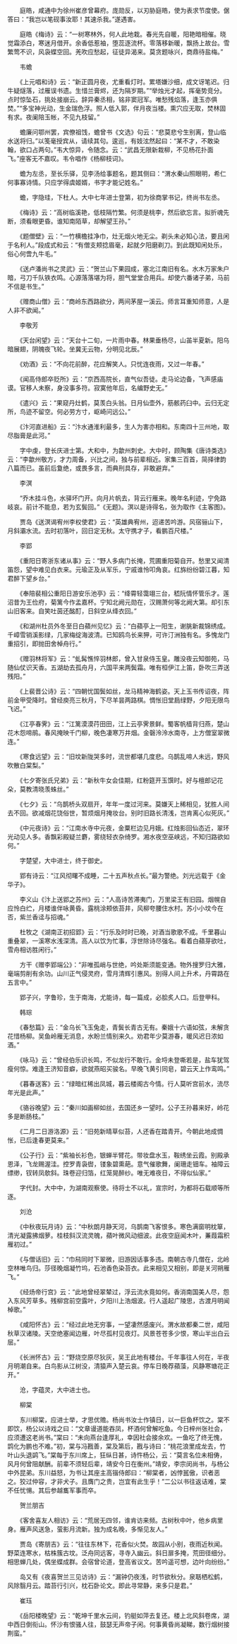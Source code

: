 <!-- { "loadSidebar": true } -->
　　庭皓，咸通中为徐州崔彦曾幕府。庞勋反，以刃胁庭皓，使为表求节度使。倨答曰：“我岂以笔砚事汝耶！其速杀我。”遂遇害。

　　庭皓《梅诗》云：“一树寒林外，何人此地栽。春光先自暖，阳艳暗相催。晓觉霜添白，寒迷月借开。余香低惹袖，堕蕊逐流杯。零落移新暖，飘扬上故台。雪繁莺不识，风袅蝶空回。羌吹应愁起，征徒异渴来。莫贪题咏兴，商鼎待盐梅。”

　　韦蟾

　　《上元唱和诗》云：“新正圆月夜，尤重看灯时。累塔嫌沙细，成文讶笔迟。归牛疑燧落，过雁误书遗。生惜兰膏烬，还为隔岁期。”“举烛光才起，挥毫势竞分。点时惊坠石，挑处接崩云。辞异秦丞相，铭非窦冠军。唯愁残焰落，逢玉亦俱焚。”“多宝神光动，生金瑞色浮。照人低入郭，伴月夜当楼。熏穴应无取，焚林固有求。夜阑陪玉帐，不见九枝留。”

　　蟾廉问鄂州罢，宾僚祖饯，蟾曾书《文选》句云：“悲莫悲兮生别离，登山临水送将归。”以笺毫授宾从，请续其句。逡巡，有妓泫然起曰：“某不才，不敢染翰，欲口占两句。”韦大惊异，令随念。云：“武昌无限新栽柳，不见杨花扑面飞。”座客无不嘉叹。韦令唱作《杨柳枝词》。

　　蟾为左丞，至长乐驿，见李汤给事题名，题其侧曰：“渭水秦山照眼明，希仁何事寡诗情。只应学得虞姬婿，书字才能记姓名。”

　　蟾，字隐珪，下杜人。大中七年进士登第，初为徐商掌书记，终尚书左丞。

　　《梅诗》云：“高树临溪艳，低枝隔竹繁。何须是桃李，然后欲忘言。拟折魂先断，须看眼更昏。谁知南陌草，却解望王孙。”

　　《题僧壁》云：“一竹横檐挂净巾，灶无烟火地无尘。剃头未必知心法，要且闲于名利人。”段成式和云：“有僧支颊捻眉毫，起就夕阳磨剃刀。到此既知闲处乐，俗心何啻九牛毛。”

　　《送卢潘尚书之灵武》云：“贺兰山下果园成，塞北江南旧有名。水木万家朱户暗，弓刀千队铁衣鸣。心源落落堪为将，胆气堂堂合用兵。却使六番诸子弟，马前不信是书生。”

　　《赠商山僧》云：“商岭东西路欲分，两间茅屋一溪云。师言耳重知师意，人是人非不欲闻。”

　　李敬芳

　　《天台闲望》云：“天台十二旬，一片雨中春。林果垂杨尽，山苖半夏新。阳乌暗展翅，阴魄夜飞轮。坐冀无云物，分明见北辰。”

　　《劝酒》云：“不向花前醉，花应解笑人。只忧连夜雨，又过一年春。”

　　《闻高侍郎卒贬所》云：“京西高院长，直气似吾徒。走马论边备，飞声感庙谟。官移人未察，身没事多符。寂寞他年后，名编野史无。”

　　《遣兴》云：“果窥丹灶鹤，莫羡白头翁。日月仙壶外，筋骸药臼中。云归无定所，鸟迹不留空。何必劳方寸，岖崎问远公。”

　　《汴河直进船》云：“汴水通淮利最多，生人为害亦相和。东南四十三州地，取尽脂膏是此河。”

　　字中虔，登长庆进士第。大和中，为歙州刺史。大中时，顾陶集《唐诗类选》云：“李歙州敬方，才力周备，兴比之间，独与前辈相近。家集三百首，简择律韵八篇而已。虽前后敻绝，或畏多言，而典刑具存，非敢避弃。”

　　李溟

　　“乔木挂斗色，水驿坏门开。向月片帆去，背云行雁来。晚年名利迹，宁免路岐哀。前计不能息，若为玄鬓回。”《无题》。溟以是诗得名，张为取作《主客图》。

　　贾岛《送溟谒宥州李权使君》云：“英雄典宥州，迢递苦吟游。风宿骊山下，月斜灞水流。去时初落叶，回日定无秋。太守携才子，看鹏百尺楼。”

　　李郢

　　《重阳日寄浙东诸从事》云：“野人多病门长掩，荒圃重阳菊自开。愁里又闻清笛怨，望中难见白衣来。元瑜正及从军乐，宁戚谁怜叩角哀。红旆纷纷碧江暮，知君醉下望乡台。”

　　《奉陪裴相公重阳日游安乐池亭》云：“绛霄轻霭翊三台，嵇阮情怀管乐才。莲沼昔为王俭府，菊篱今作孟嘉杯。宁知北阙元勋在，汉赐萧何等北阙大第。却引东山旧客来。自笑吐茵还酩酊，日斜空从绛衣回。”

　　《和湖州杜员外冬至日白蘋州见忆》云：“白蘋亭上一阳生，谢脁新裁锦绣成。千嶂雪销溪影绿，几家梅绽海波清。已知鸥鸟长来狎，可许汀洲独有名。多愧龙门重招引，即抛田舍棹舟行。”

　　《赠羽林将军》云：“虬髯憔悴羽林郎，曾入甘泉侍玉皇。雕没夜云知御苑，马随仙仗识天香。五湖劫去孤舟月，六国平来两鬓霜。唯有桓伊江上笛，卧吹三弄送残阳。”

　　《上裴晋公诗》云：“四朝忧国鬓如丝，龙马精神海鹤姿。天上玉书传诏夜，阵前金甲受降时。曾经庾亮三秋月，下尽羊昙两路棋。惆怅旧堂扃绿野，夕阳无限鸟飞迟。”

　　《江亭春霁》云：“江篱漠漠荇田田，江上云亭霁景鲜。蜀客帆樯背归燕，楚山花木怨啼鹃。春风掩映千门柳，晚色凄寒万井烟。金磬泠泠水南寺，上方僧室翠微连。”

　　《寒食远望》云：“旧坟新陇哭多时，流世都堪几度悲。乌鹊乱啼人未远，野风吹散白棠梨。”

　　《七夕寄张氏兄弟》云：“新秋牛女会佳期，红粉筵开玉馔时。好与檀郎记花朵，莫教清晓羡蛛丝。”

　　《七夕》云：“乌鹊桥头双扇开，年年一度过河来。莫嫌天上稀相见，犹胜人间去不回。欲减烟花饶俗世，暂烦烟月掩妆台。别时旧路长清浅，岂肯离心似死灰。”

　　《中元夜诗》云：“江南水寺中元夜，金粟栏边见月娥。红烛影回仙态近，翠环光动见人多。香飘彩殿疑兰麝，雾绕轻衣杂绮罗。湘水夜空巫峡远，不知归路欲如何。”

　　字楚望，大中进士，终于御史。

　　郢有诗云：“江风彻曙不成睡，二十五声秋点长。”最为警绝。刘光远载于《金华子》。

　　李义山《汴上送郢之苏州》云：“人高诗苦滞夷门，万里梁王有旧园。烟幌自应怜白纻，月楼谁伴咏黄昏。露桃涂颊依苔井，风柳夸腰住水村。苏小小坟今在否，紫兰香迳与招魂。”

　　杜牧之《湖南正初招郢》云：“行乐及时时已晚，对酒当歌歌不成。千里暮山重叠翠，一溪寒水浅深清。高人以饮为忙事，浮世除诗尽强名。看着白蘋芽欲吐，雪舟相访胜闲行。”

　　方干《赠李郢端公》：“非唯孤峭与世绝，吟处斯须能变通。物外搜罗归大雅，毫端剪削有余功。山川正气侵灵府，雪月清辉引惠风。别得人间上升术，丹霄路在五言中。”

　　郢子兴，字鲁珍，生于南海，尤能诗，每一篇成，必脍炙人口。后登甲科。

　　韩琮

　　《春愁篇》云：“金乌长飞玉兔走，青鬓长青古无有。秦娥十六语如弦，未解贪花惜杨柳。吴鱼岭雁无消息，水盼兰情别来久。劝君年少莫游春，暖风迟日浓如酒。”

　　《咏马》云：“曾经伯乐识长鸣，不似龙行不敢行。金埒未登嘶若是，盐车犹驾瘦何惊。难逢王济知音癖，欲就燕昭买骏名。早晚飞黄引同皂，碧云天上作鸾鸣。”

　　《暮春送客》云：“绿暗红稀出凤城，暮云楼阁古今情。行人莫听宫前水，流尽年光是此声。”

　　《骆谷晚望》云：“秦川如画柳如丝，去国还乡一望时。公子王孙暮来好，岭花多是断肠枝。”

　　《二月二日游洛源》云：“旧苑新晴草似苔，人还香在踏青开。今朝此地成惆怅，已后逢春更莫来。”

　　《公子行》云：“紫袖长衫色，银蝉半臂花。带妆盘水玉，鞍绣坐云霞。别殿承恩泽，飞龙赐渥洼。控罗青袅辔，镂象碧熏葩。意气催歌舞，阑珊走钿车。袖障云缥缈，钗转凤欹斜。珠卷迎归箔，红笼晃醉纱。唯无难夜日，不得似仙家。”

　　字代封。大中中，为湖南观察使。待将士不以礼，宣宗时，为都将石载顺等所逐。

　　刘沧

　　《中秋夜玩月诗》云：“中秋朗月静天河，乌鹊南飞客恨多。寒色满窗明枕箪，清光凝露拂烟萝。桂枝斜汉流灵魄，蘋叶微风动细波。此夜空庭闻木叶，蒹葭霜积雁初过。”

　　《与僧话旧》云：“巾舄同时下翠微，旧游因话事多违。南朝古寺几僧在，北岭空林唯鸟归。莎径晚烟凝竹坞，石池香色染苔衣。此来相见又相别，即是关河朔雁飞。”

　　《经炀帝行宫》云：“此地曾经翠辇过，浮云流水竟如何。香消南国美人尽，怨入东风芳草多。残柳宫前空露叶，夕阳川上浩烟波。行人遥起广陵思，古渡月明闻棹歌。”

　　《咸阳怀古》云：“经过此地无穷事，一望凄然感废兴。渭水故都秦二世，咸阳秋草汉诸陵。天空绝塞闻边雁，叶尽孤村见夜灯。风景苍苍多少恨，寒山半出白云层。”

　　《长洲怀古》云：“野烧空原尽狄灰，吴王此地有楼台。千年事往人何在，半夜月明潮自来。白鸟影从江树没，清猿声入楚云哀。停车日晚荐蘋藻，风静寒塘花正开。”

　　沧，字蕴灵，大中进士也。

　　柳棠

　　东川柳棠，应进士举，才思优赡。杨尚书汝士作镇日，以一巨鱼杯饮之。棠不即饮，杨公以诗戏之曰：“文章谩道能吞凤，杯酒何曾解吃鱼。今日梓州张社会，应须遭这老尚书。”棠曰：“未向燕台逢厚礼，幸因社会接余欢。一鱼吃了终无愧，鹍化为鹏也不难。”初，棠与冯戡善，棠及第后，戡与诗曰：“桃花浪里成龙去，竹叶山头退鹢飞。”棠每于东川席上，狂纵日甚，诗忤杨公，云：“莫言名位未相俦，风月何曾阻献酬。前辈不须轻后辈，靖安今日在衡州。”靖安，李宗闵尚书，与杨公中外昆弟。东川益怒，为书让其座主高锴侍郎曰：“柳棠者，凶悖嚚傲，识者恶之。狡过仲容，才非犬子。且膺门之贵，岂宜有此生乎！”二公以书往返诘难，棠不任忧愓。其后参越巂军事而卒。

　　贺兰朋吉

　　《客舍喜友人相访》云：“荒居无四邻，谁肯访来频。古树秋中叶，他乡病里身。雁声风送急，萤影月流新。独为成名晚，多惭见友人。”

　　贾岛《寄朋吉》云：“往往东林下，花香似火焚。故园从小别，夜雨近秋闻。野菜连寒水，枯株簇古坟。泛舟同远客，寻寺入幽云。斜日扉多掩，荒田径细分。相思蝉几处，偶坐蝶成群。会宿曾论道，登高省议文。苦吟遥可想，边叶向纷纷。”

　　岛又有《夜喜贺兰三见访诗》云：“漏钟仍夜浅，时节欲秋分。泉聒栖松鹤，风除翳月云。踏苔行引兴，枕石卧论文。即此寻常静，来多只是君。”

　　崔珏

　　《岳阳楼晚望》云：“乾坤千里水云间，钓艇如萍去复还。楼上北风斜卷席，湖中西日倒衔山。怀沙有恨骚人往，鼓瑟无声帝子闲。何事黄昏尚凝睇，数行烟树接荆蛮。”

